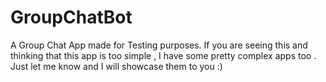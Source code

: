 # GroupChatBot
A Group Chat App made for Testing  purposes.
 If you are seeing this and thinking that this app is too simple , I have some pretty complex apps too . Just let me know and I will showcase them to you :)
